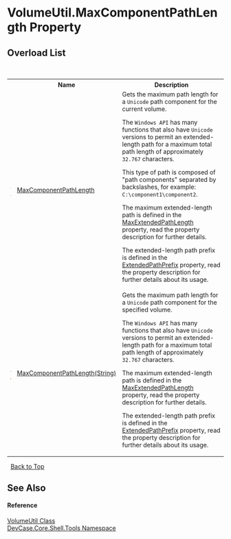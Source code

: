 # VolumeUtil.MaxComponentPathLength Property 
 


## Overload List
&nbsp;<table><tr><th></th><th>Name</th><th>Description</th></tr><tr><td>![Public property](media/pubproperty.gif "Public property")![Static member](media/static.gif "Static member")</td><td><a href="P_DevCase_Core_Shell_Tools_VolumeUtil_MaxComponentPathLength">MaxComponentPathLength</a></td><td>
Gets the maximum path length for a `Unicode` path component for the current volume. 

 The `Windows API` has many functions that also have `Unicode` versions to permit an extended-length path for a maximum total path length of approximately `32.767` characters. 

 This type of path is composed of "path components" separated by backslashes, for example: `C:\component1\component2`. 

 The maximum extended-length path is defined in the <a href="F_DevCase_Core_Shell_Tools_VolumeUtil_MaxExtendedPathLength">MaxExtendedPathLength</a> property, read the property description for further details. 

 The extended-length path prefix is defined in the <a href="F_DevCase_Core_Shell_Tools_VolumeUtil_ExtendedPathPrefix">ExtendedPathPrefix</a> property, read the property description for further details about its usage.</td></tr><tr><td>![Public property](media/pubproperty.gif "Public property")![Static member](media/static.gif "Static member")</td><td><a href="P_DevCase_Core_Shell_Tools_VolumeUtil_MaxComponentPathLength_1">MaxComponentPathLength(String)</a></td><td>
Gets the maximum path length for a `Unicode` path component for the specified volume. 

 The `Windows API` has many functions that also have `Unicode` versions to permit an extended-length path for a maximum total path length of approximately `32.767` characters. 

 The maximum extended-length path is defined in the <a href="F_DevCase_Core_Shell_Tools_VolumeUtil_MaxExtendedPathLength">MaxExtendedPathLength</a> property, read the property description for further details. 

 The extended-length path prefix is defined in the <a href="F_DevCase_Core_Shell_Tools_VolumeUtil_ExtendedPathPrefix">ExtendedPathPrefix</a> property, read the property description for further details about its usage.</td></tr></table>&nbsp;
<a href="#volumeutil.maxcomponentpathlength-property">Back to Top</a>

## See Also


#### Reference
<a href="T_DevCase_Core_Shell_Tools_VolumeUtil">VolumeUtil Class</a><br /><a href="N_DevCase_Core_Shell_Tools">DevCase.Core.Shell.Tools Namespace</a><br />